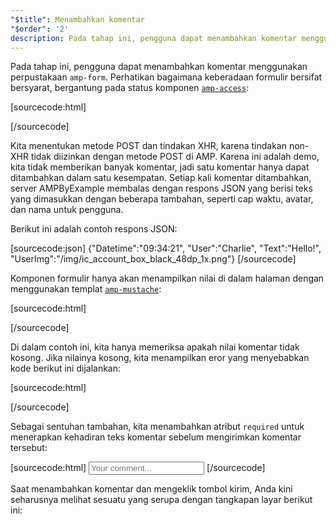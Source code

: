 ```yaml
---
"$title": Menambahkan komentar
"$order": '2'
description: Pada tahap ini, pengguna dapat menambahkan komentar menggunakan amp-form, perpustakaan. Perhatikan bagaimana keberadaan formulir bersifat bersyarat, bergantung pada status komponen amp-access ....
---
```


<amp-img src="/static/img/comment.png" alt="Add comment" height="325" width="300"></amp-img>

Pada tahap ini, pengguna dapat menambahkan komentar menggunakan perpustakaan `amp-form`. Perhatikan bagaimana keberadaan formulir bersifat bersyarat, bergantung pada status komponen [`amp-access`](../../../../documentation/components/reference/amp-access.md):

[sourcecode:html]
<form amp-access="loggedIn" amp-access-hide method="post" action-xhr="<%host%>/samples_templates/comment_section/submit-comment-xhr" target="_top">
[/sourcecode]

Kita menentukan metode POST dan tindakan XHR, karena tindakan non-XHR tidak diizinkan dengan metode POST di AMP. Karena ini adalah demo, kita tidak memberikan banyak komentar, jadi satu komentar hanya dapat ditambahkan dalam satu kesempatan. Setiap kali komentar ditambahkan, server AMPByExample membalas dengan respons JSON yang berisi teks yang dimasukkan dengan beberapa tambahan, seperti cap waktu, avatar, dan nama untuk pengguna.

Berikut ini adalah contoh respons JSON:

[sourcecode:json] {"Datetime":"09:34:21", "User":"Charlie", "Text":"Hello!", "UserImg":"/img/ic_account_box_black_48dp_1x.png"} [/sourcecode]

Komponen formulir hanya akan menampilkan nilai di dalam halaman dengan menggunakan templat [`amp-mustache`](../../../../documentation/components/reference/amp-mustache.md):

[sourcecode:html]
<div submit-success>
  <template type="amp-mustache">
    <div class="comment-user">
      <amp-img width="44" class="user-avatar" height="44" alt="user" src="{{UserImg}}"></amp-img>
      <div class="card comment">
        <p><span class="user">{% raw %}{{User}}{% endraw %}</span><span class="date">{% raw %}{{Datetime}}{% endraw %}</span></p>
        <p>{% raw %}{{Text}}{% endraw %}</p>
      </div>
    </div>
  </template>
</div>
[/sourcecode]

Di dalam contoh ini, kita hanya memeriksa apakah nilai komentar tidak kosong. Jika nilainya kosong, kita menampilkan eror yang menyebabkan kode berikut ini dijalankan:

[sourcecode:html]
<div submit-error>
  <template type="amp-mustache">
    Error! Looks like something went wrong with your comment, please try to submit it again.
  </template>
</div>
[/sourcecode]

Sebagai sentuhan tambahan, kita menambahkan atribut `required` untuk menerapkan kehadiran teks komentar sebelum mengirimkan komentar tersebut:

<amp-img src="/static/img/enforce-comment.png" alt="Enforce comment" height="325" width="300"></amp-img>

[sourcecode:html]
<input type="text" class="data-input" name="text" placeholder="Your comment..." required>
[/sourcecode]

Saat menambahkan komentar dan mengeklik tombol kirim, Anda kini seharusnya melihat sesuatu yang serupa dengan tangkapan layar berikut ini:

<amp-img src="/static/img/logout-button.png" alt="Comment added" height="352" width="300"></amp-img>

